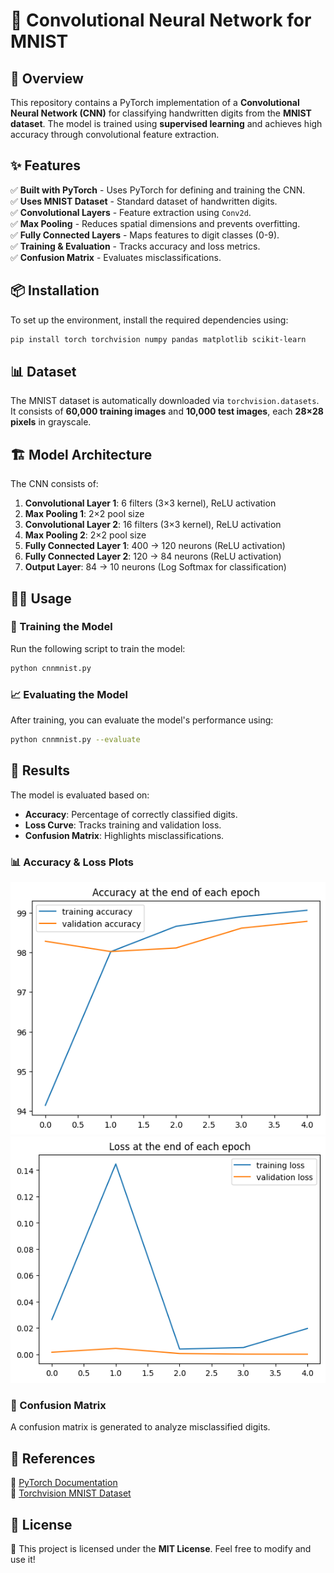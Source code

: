 # 🧠 Convolutional Neural Network for MNIST

## 🚀 Overview
This repository contains a PyTorch implementation of a **Convolutional Neural Network (CNN)** for classifying handwritten digits from the **MNIST dataset**. The model is trained using **supervised learning** and achieves high accuracy through convolutional feature extraction.

## ✨ Features
✅ **Built with PyTorch** - Uses PyTorch for defining and training the CNN.  
✅ **Uses MNIST Dataset** - Standard dataset of handwritten digits.  
✅ **Convolutional Layers** - Feature extraction using `Conv2d`.  
✅ **Max Pooling** - Reduces spatial dimensions and prevents overfitting.  
✅ **Fully Connected Layers** - Maps features to digit classes (0-9).  
✅ **Training & Evaluation** - Tracks accuracy and loss metrics.  
✅ **Confusion Matrix** - Evaluates misclassifications.  

## 📦 Installation
To set up the environment, install the required dependencies using:

```bash
pip install torch torchvision numpy pandas matplotlib scikit-learn
```

## 📊 Dataset
The MNIST dataset is automatically downloaded via `torchvision.datasets`. It consists of **60,000 training images** and **10,000 test images**, each **28×28 pixels** in grayscale.

## 🏗️ Model Architecture
The CNN consists of:
1. **Convolutional Layer 1**: 6 filters (3×3 kernel), ReLU activation
2. **Max Pooling 1**: 2×2 pool size
3. **Convolutional Layer 2**: 16 filters (3×3 kernel), ReLU activation
4. **Max Pooling 2**: 2×2 pool size
5. **Fully Connected Layer 1**: 400 → 120 neurons (ReLU activation)
6. **Fully Connected Layer 2**: 120 → 84 neurons (ReLU activation)
7. **Output Layer**: 84 → 10 neurons (Log Softmax for classification)

## 🏃‍♂️ Usage
### 🎯 Training the Model
Run the following script to train the model:

```bash
python cnnmnist.py
```

### 📈 Evaluating the Model
After training, you can evaluate the model's performance using:

```bash
python cnnmnist.py --evaluate
```

## 📌 Results
The model is evaluated based on:
- **Accuracy**: Percentage of correctly classified digits.
- **Loss Curve**: Tracks training and validation loss.
- **Confusion Matrix**: Highlights misclassifications.

### 📊 Accuracy & Loss Plots
![Training and Validation Accuracy](accuracy_plot.png)
![Training and Validation Loss](loss_plot.png)

### 🔄 Confusion Matrix
A confusion matrix is generated to analyze misclassified digits.

## 🔗 References
📖 [PyTorch Documentation](https://pytorch.org/docs/stable/index.html)  
📖 [Torchvision MNIST Dataset](https://pytorch.org/vision/stable/datasets.html#mnist)  

## 📜 License
📝 This project is licensed under the **MIT License**. Feel free to modify and use it!
